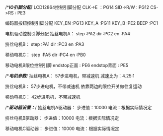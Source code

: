 /**********************IO引脚分配*********************/
LCD12864控制引脚分配
CLK->E   ：PG14
SID->R/W : PG12
CS->RS   : PE3

编码器按钮控制引脚分配
KEY_EN   :PG13
KEY_A    :PG11
KEY_B    :PE2
BEEP     :PC1

电机驱动控制引脚分配
抽丝电机A：
step     :PA2
dir      :PC2
en       :PA4

挤丝电机B：
step     :PA1
dir      :PC3
en       :PA3

移动电机C：
step     :PA5
dir      :PC4
en       :PB0

移动电机B限位控制引脚
endstop正面 : PE6
endstop背面 : PE5

/**********************电机参数*********************/
抽丝电机A： 
57步进电机，带减速机
减速比为：4.25:1

挤丝电机B：
57步进电机，不带减速机
依靠两边的限位开关做往复运动

移动电机C：
42步进电机，不带减速机

/**********************驱动器设置：*********************/
抽丝电机A驱动器：
步进值：10000
电流：根据实际情况定

挤丝电机B驱动器：
步进值：10000
电流：根据实际情况定

移动电机C驱动器：
步进值：10000
电流：根据实际情况定


